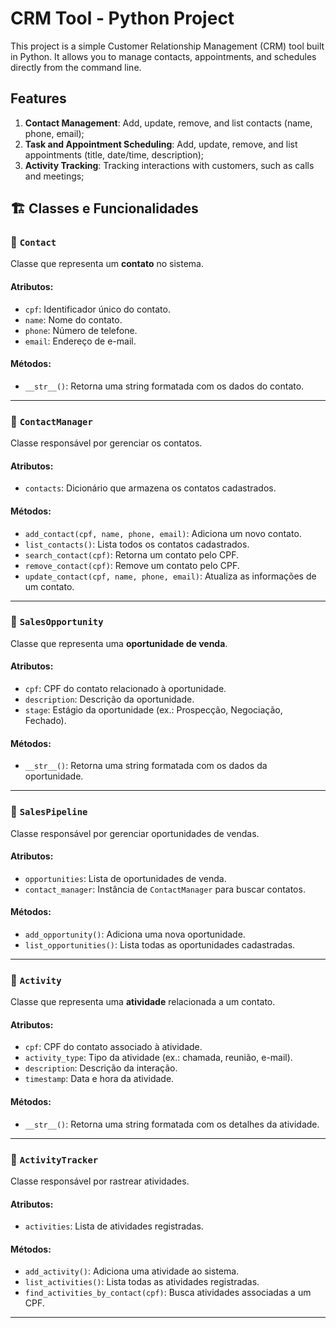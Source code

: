 # CRM Tool - Python Project

This project is a simple Customer Relationship Management (CRM) tool built in Python. It allows you to manage contacts, appointments, and schedules directly from the command line.

## Features
1. **Contact Management**: Add, update, remove, and list contacts (name, phone, email);
2. **Task and Appointment Scheduling**: Add, update, remove, and list appointments (title, date/time, description);
3. **Activity Tracking**: Tracking interactions with customers, such as calls and meetings;

## 🏗️ **Classes e Funcionalidades**

### 📌 `Contact`
Classe que representa um **contato** no sistema.

#### **Atributos**:
- `cpf`: Identificador único do contato.
- `name`: Nome do contato.
- `phone`: Número de telefone.
- `email`: Endereço de e-mail.

#### **Métodos**:
- `__str__()`: Retorna uma string formatada com os dados do contato.

---

### 📌 `ContactManager`
Classe responsável por gerenciar os contatos.

#### **Atributos**:
- `contacts`: Dicionário que armazena os contatos cadastrados.

#### **Métodos**:
- `add_contact(cpf, name, phone, email)`: Adiciona um novo contato.
- `list_contacts()`: Lista todos os contatos cadastrados.
- `search_contact(cpf)`: Retorna um contato pelo CPF.
- `remove_contact(cpf)`: Remove um contato pelo CPF.
- `update_contact(cpf, name, phone, email)`: Atualiza as informações de um contato.

---

### 📌 `SalesOpportunity`
Classe que representa uma **oportunidade de venda**.

#### **Atributos**:
- `cpf`: CPF do contato relacionado à oportunidade.
- `description`: Descrição da oportunidade.
- `stage`: Estágio da oportunidade (ex.: Prospecção, Negociação, Fechado).

#### **Métodos**:
- `__str__()`: Retorna uma string formatada com os dados da oportunidade.

---

### 📌 `SalesPipeline`
Classe responsável por gerenciar oportunidades de vendas.

#### **Atributos**:
- `opportunities`: Lista de oportunidades de venda.
- `contact_manager`: Instância de `ContactManager` para buscar contatos.

#### **Métodos**:
- `add_opportunity()`: Adiciona uma nova oportunidade.
- `list_opportunities()`: Lista todas as oportunidades cadastradas.

---

### 📌 `Activity`
Classe que representa uma **atividade** relacionada a um contato.

#### **Atributos**:
- `cpf`: CPF do contato associado à atividade.
- `activity_type`: Tipo da atividade (ex.: chamada, reunião, e-mail).
- `description`: Descrição da interação.
- `timestamp`: Data e hora da atividade.

#### **Métodos**:
- `__str__()`: Retorna uma string formatada com os detalhes da atividade.

---

### 📌 `ActivityTracker`
Classe responsável por rastrear atividades.

#### **Atributos**:
- `activities`: Lista de atividades registradas.

#### **Métodos**:
- `add_activity()`: Adiciona uma atividade ao sistema.
- `list_activities()`: Lista todas as atividades registradas.
- `find_activities_by_contact(cpf)`: Busca atividades associadas a um CPF.

---